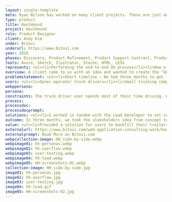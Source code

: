 ```yaml
---
layout: single-template
meta: Ryan Wilson has worked on many client projects. These are just an example of some of the excellent product design work that he could do on your project.
type: product
title: HaulHound
project: HaulHound
role: Product Designer
client: Andy Kim
under: Bitovi
underurl: https://www.bitovi.com
year: 2016
phases: Discovery, Product Refinement, Product Support Contract, Product Review Contract
tools: Axure, Sketch, Ilustrator, Stache, HTML, LESS
represents: <ul><li>Performing the end-to-end UX process</li><li>How efficiently I work</li><li>How I collaborate with stakeholders and teams</li><li>My focus on creating user-centered products</li><li>User testing in person and remotely</li><li>Prototyping in Axure</li><li>Creating, scheduling, running, and analyzing user tests</li></ul>
overview: A client came to us with an idea and wanted to create the "Uber for Trucking." There is a problem in the trucking industry that is specifically painful to independent truckers and small trucking companies. When driving a fully loaded trailer from, for example, Chicago to Dallas, there is no efficient way to book your trailer to be refilled on your return trip to Chicago. Driving an empty trailer, called 'deadheading', is costly for two reasons; you have to pay for the gas to get back home AND there is no load to deliver and get paid for when you arrive home.
problemstatement: <ul><li>Short timeline – We had three months to get from Discovery to MVP launch. MVP launch corresponded with a trucking trade show</li><li>Product conception and decisions had to be made quickly</li><li>Remote user testing with some users was complex; it relied on the user to be able to join from a laptop, know how to use video chat, and knowing how to share screens</li></ul>
users: <ul><li>Owner-operator truck drivers</li><li>Small trucking companies</li><li>Dispatchers</li><li>Logistics Specialists</li></ul>
webppersona:
persona:
constraints: The truck driver user spends most of their time driving. We are creating a mobile application to assist them in filling their trucks, yet we don't want the user to interact with their mobile device while driving.
process:
processdoc:
processdocprompt:
solutions: <ul><li>I worked in tandem with the Lead Developer to vet concepts and align expectations for the build. I made myself available for clarification outside of the documentation and chipped in by writing HTML (Stache) and CSS (LESS) for the project</li><li>I established a great relationship with the stakeholder, making it easy to reach out for answers and/or to get confirmation on direction quickly</li><li>I front-loaded testing information like where the prototype was hosted and what devices would be required when recruiting testers. I planned for extra time for base-level technical support</li></ul>
outcome: In three months, we took the stakeholders idea from concept to MVP and had the product in the Google Play and App stores before the first day of the trade show. I provided a highly polished application ready to sign up users at a trade show. My work helped the stakeholder promote the concept, getting more seed money for the project, and capture users signing up for the service when the app was rolled out. </br></br> Along with all of the product design work I&#58;<ul><li>Refined the HaulHound logo</li><li>Created all in-app icons</li><li>Prepared App and Play store graphics</li><li>Developed marketing and presentation materials</li><li>Created trade show backdrops</li><li>Designed motion graphics and promotional videos for display at the trade show</li></ul>
value: <ul><li>Provided a solution for users to backfill their trailers</li> <li>Gave users the ability to combat "deadheading"</li> </ul>
externalurl: https://www.bitovi.com/web-application-consulting-work/haulhound-trucking-web-app
externalprompt: Read More on Bitovi.com
webpcollection-image: HH_side-by-side.webp
webpimage01: hh-personas.webp
webpimage02: hh-userflow.webp
webpimage03: user-testing.webp
webpimage04: hh-load.webp
webpimage05: HH-screenshots-02.webp
collection-image: HH_side-by-side.jpg
image01: hh-personas.jpg
image02: hh-userflow.jpg
image03: user-testing.jpg
image04: hh-load.gif
image05: HH-screenshots-02.jpg
---
```

